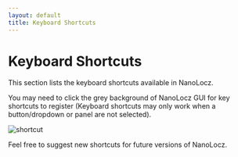 ```yaml
---
layout: default
title: Keyboard Shortcuts
---
```


# Keyboard Shortcuts

This section lists the keyboard shortcuts available in NanoLocz.

You may need to click the grey background of NanoLocz GUI for key shortcuts to register 
(Keyboard shortcuts may only work when a button/dropdown or panel are not selected).

![shortcut](https://github.com/George-R-Heath/NanoLocz/assets/90329395/77e782b5-d654-4a64-b8f6-05f7f617803e)


Feel free to suggest new shortcuts for future versions of NanoLocz.
